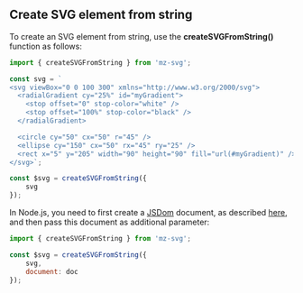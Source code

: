 ## Create SVG element from string

To create an SVG element from string, use the **createSVGFromString()** function as follows:

```js
import { createSVGFromString } from 'mz-svg';

const svg = `
<svg viewBox="0 0 100 300" xmlns="http://www.w3.org/2000/svg">
  <radialGradient cy="25%" id="myGradient">
    <stop offset="0" stop-color="white" />
    <stop offset="100%" stop-color="black" />
  </radialGradient>

  <circle cy="50" cx="50" r="45" />
  <ellipse cy="150" cx="50" rx="45" ry="25" />
  <rect x="5" y="205" width="90" height="90" fill="url(#myGradient)" />
</svg>`;

const $svg = createSVGFromString({
    svg
});
```

In Node.js, you need to first create a [JSDom](https://github.com/jsdom/jsdom) document, as described [here](/pages/nodejs-usage.html), and then pass this document as additional parameter:

```js
import { createSVGFromString } from 'mz-svg';

const $svg = createSVGFromString({
    svg,
    document: doc
});
```
